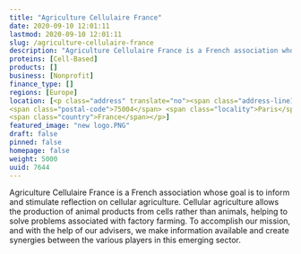 ```yaml
---
title: "Agriculture Cellulaire France"
date: 2020-09-10 12:01:11
lastmod: 2020-09-10 12:01:11
slug: /agriculture-cellulaire-france
description: "Agriculture Cellulaire France is a French association whose goal is to inform and stimulate reflection on cellular agriculture. Cellular agriculture allows the production of animal products from cells rather than animals, helping to solve problems associated with factory farming. To accomplish our mission, and with the help of our advisers, we make information available and create synergies between the various players in this emerging sector."
proteins: [Cell-Based]
products: []
business: [Nonprofit]
finance_type: []
regions: [Europe]
location: [<p class="address" translate="no"><span class="address-line1">Rue de Rivoli</span><br>
<span class="postal-code">75004</span> <span class="locality">Paris</span><br>
<span class="country">France</span></p>]
featured_image: "new logo.PNG"
draft: false
pinned: false
homepage: false
weight: 5000
uuid: 7644
---
```

<p>Agriculture Cellulaire France is a French association whose goal is to inform and stimulate reflection on cellular agriculture. Cellular agriculture allows the production of animal products from cells rather than animals, helping to solve problems associated with factory farming. To accomplish our mission, and with the help of our advisers, we make information available and create synergies between the various players in this emerging sector.</p>

